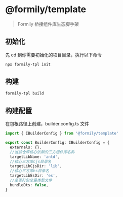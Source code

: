 # @formily/template

> Formily 桥接组件库生态脚手架

## 初始化

先 cd 到你需要初始化的项目目录，执行以下命令

```bash
npx formily-tpl init
```

## 构建

```bash
formily-tpl build
```

## 构建配置

在包根路径上创建，builder.config.ts 文件

```ts
import { IBuilderConfig } from '@formily/template'

export const BuilderConfig: IBuilderConfig = {
  externals: {},
  //当前仓库核心依赖的三方组件库名称
  targetLibName: 'antd',
  //核心三方库cjs目录名
  targetLibCjsDir: 'lib',
  //核心三方库es目录名
  targetLibEsDir: 'es',
  //是否打包全量类型文件
  bundleDts: false,
}
```
